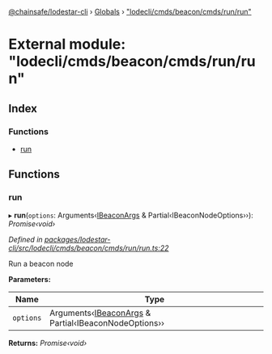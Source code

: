 [@chainsafe/lodestar-cli](../README.md) › [Globals](../globals.md) › ["lodecli/cmds/beacon/cmds/run/run"](_lodecli_cmds_beacon_cmds_run_run_.md)

# External module: "lodecli/cmds/beacon/cmds/run/run"

## Index

### Functions

* [run](_lodecli_cmds_beacon_cmds_run_run_.md#run)

## Functions

###  run

▸ **run**(`options`: Arguments‹[IBeaconArgs](../interfaces/_lodecli_cmds_beacon_options_index_.ibeaconargs.md) & Partial‹IBeaconNodeOptions››): *Promise‹void›*

*Defined in [packages/lodestar-cli/src/lodecli/cmds/beacon/cmds/run/run.ts:22](https://github.com/ChainSafe/lodestar/blob/a092bb827/packages/lodestar-cli/src/lodecli/cmds/beacon/cmds/run/run.ts#L22)*

Run a beacon node

**Parameters:**

Name | Type |
------ | ------ |
`options` | Arguments‹[IBeaconArgs](../interfaces/_lodecli_cmds_beacon_options_index_.ibeaconargs.md) & Partial‹IBeaconNodeOptions›› |

**Returns:** *Promise‹void›*
